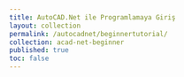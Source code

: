 ```yaml
---
title: AutoCAD.Net ile Programlamaya Giriş
layout: collection
permalink: /autocadnet/beginnertutorial/
collection: acad-net-beginner
published: true
toc: false
---
```

